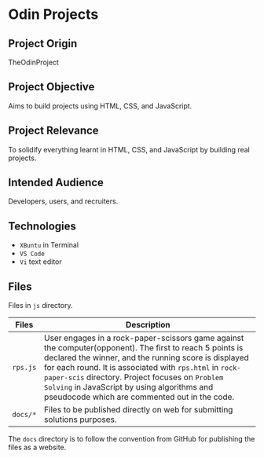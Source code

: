 # Odin Projects

## Project Origin
TheOdinProject

## Project Objective
Aims to build projects using HTML, CSS, and JavaScript.

## Project Relevance
To solidify everything learnt in HTML, CSS, and JavaScript by building real projects.

## Intended Audience
Developers, users, and recruiters.

## Technologies
* `XBuntu` in Terminal
* `VS Code`
* `Vi` text editor

## Files
Files in `js` directory.

| Files | Description |
| - | - |
|`rps.js`| User engages in a rock-paper-scissors game against the computer(opponent). The first to reach 5 points is declared the winner, and the running score is displayed for each round. It is associated with `rps.html` in `rock-paper-scis` directory. Project focuses on `Problem Solving` in JavaScript by using algorithms and pseudocode which are commented out in the code.|
|`docs/*`| Files to be published directly on web for submitting solutions purposes.|

The `docs` directory is to follow the convention from GitHub for publishing the files as a website.
